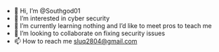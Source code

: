 - 👋 Hi, I’m @Southgod01
- 👀 I’m interested in cyber security 
- 🌱 I’m currently learning nothing and I’d like to meet pros to teach me 
- 💞️ I’m looking to collaborate on fixing security issues 
- 📫 How to reach me sluq2804@gmail.com

<!---
Southgod01/Southgod01 is a ✨ special ✨ repository because its `README.md` (this file) appears on your GitHub profile.
You can click the Preview link to take a look at your changes.
--->
